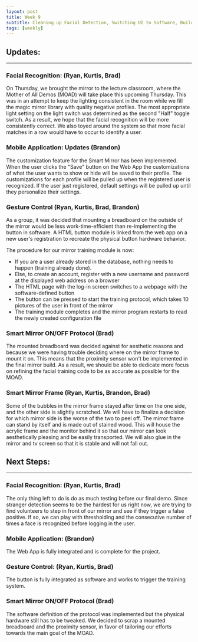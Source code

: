 ```yaml
---
layout: post
title: Week 9
subtitle: Cleaning up Facial Detection, Switching UI to Software, Building the Outer Frame
tags: [weekly]
---
```


## Updates:
---

### Facial Recognition: (Ryan, Kurtis, Brad)
On Thursday, we brought the mirror to the lecture classroom, where the Mother of All Demos (MOAD) will take place this upcoming Thursday. This was in an attempt to keep the lighting consistent in the room while we fill the magic mirror library with quality negative profiles. The most appropriate light setting on the light switch was determined as the second "Half" toggle switch. As a result, we hope that the facial recognition will be more consistently correct. We also toyed around the system so that more facial matches in a row would have to occur to identify a user.

### Mobile Application: Updates (Brandon)
The customization feature for the Smart Mirror has been implemented. When the user clicks the "Save" button on the Web App the customizations of what the user wants to show or hide will be saved to their profile. The customizations for each profile will be pulled up when the registered user is recognized. If the user just registered, default settings will be pulled up until they personalize their settings. 

### Gesture Control (Ryan, Kurtis, Brad, Brandon)
As a group, it was decided that mounting a breadboard on the outside of the mirror would be less work-time-efficient than re-implementing the button in software. A HTML button module is linked from the web app on a new user's registration to recreate the physical button hardware behavior.

The procedure for our mirror training module is now:
* If you are a user already stored in the database, nothing needs to happen (training already done).
* Else, to create an account, register with a new username and password at the displayed web address on a browser
* The HTML page with the log-in screen switches to a webpage with the software-defined button
* The button can be pressed to start the training protocol, which takes 10 pictures of the user in front of the mirror
* The training module completes and the mirror program restarts to read the newly created configuration file

### Smart Mirror ON/OFF Protocol (Brad)
The mounted breadboard was decided against for aesthetic reasons and because we were having trouble deciding where on the mirror frame to mount it on. This means that the proximity sensor won't be implemented in the final mirror build. As a result, we should be able to dedicate more focus on refining the facial training code to be as accurate as possible for the MOAD. 

### Smart Mirror Frame (Ryan, Kurtis, Brandon, Brad)
Some of the bubbles in the mirror frame stayed after time on the one side, and the other side is slightly scratched. We will have to finalize a decision for which mirror side is the worse of the two to peel off. The mirror frame can stand by itself and is made out of stained wood. This will house the acrylic frame and the monitor behind it so that our mirror can look aesthetically pleasing and be easily transported. We will also glue in the mirror and tv screen so that it is stable and will not fall out.

## Next Steps:
---

### Facial Recognition: (Ryan, Kurtis, Brad)
The only thing left to do is do as much testing before our final demo. Since stranger detection seems to be the hardest for us right now, we are trying to find volunteers to step in front of our mirror and see if they trigger a false positive. If so, we can play with thresholding and the consecutive number of times a face is recognized before logging in the user.

### Mobile Application: (Brandon)
The Web App is fully integrated and is complete for the project.

### Gesture Control: (Ryan, Kurtis, Brad)
The button is fully integrated as software and works to trigger the training system.

### Smart Mirror ON/OFF Protocol (Brad)
The software definition of the protocol was implemented but the physical hardware still has to be tweaked. We decided to scrap a mounted breadboard and the proximity sensor, in favor of tailoring our efforts towards the main goal of the MOAD.

